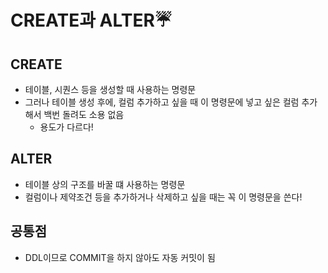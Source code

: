 # CREATE과 ALTER☔️
## CREATE
- 테이블, 시퀀스 등을 생성할 때 사용하는 명령문
- 그러나 테이블 생성 후에, 컬럼 추가하고 싶을 때 이 명령문에 넣고 싶은 컬럼 추가해서 백번 돌려도 소용 없음
    - 용도가 다르다!

## ALTER
- 테이블 상의 구조를 바꿀 떄 사용하는 명령문
- 컬럼이나 제약조건 등을 추가하거나 삭제하고 싶을 때는 꼭 이 명령문을 쓴다!

## 공통점
- DDL이므로 COMMIT을 하지 않아도 자동 커밋이 됨